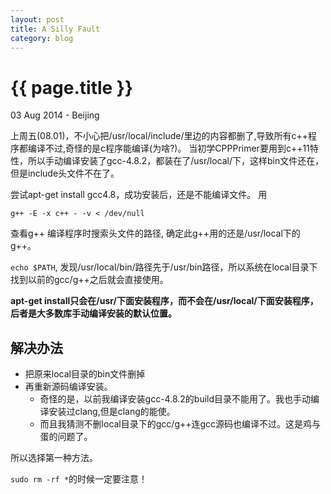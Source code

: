 ```yaml
---
layout: post
title: A Silly Fault
category: blog
---
```


{{ page.title }}
================

<p class="meta">03 Aug 2014 - Beijing</p>

上周五(08.01)，不小心把/usr/local/include/里边的内容都删了,导致所有c++程序都编译不过,奇怪的是c程序能编译(为啥?)。
当初学CPPPrimer要用到c++11特性，所以手动编译安装了gcc-4.8.2，都装在了/usr/local/下，这样bin文件还在，但是include头文件不在了。

   尝试apt-get install gcc4.8，成功安装后，还是不能编译文件。
用

```
g++ -E -x c++ - -v < /dev/null
```

查看g++ 编译程序时搜索头文件的路径, 确定此g++用的还是/usr/local下的g++。

`echo $PATH`, 发现/usr/local/bin/路径先于/usr/bin路径，所以系统在local目录下找到以前的gcc/g++之后就会直接使用。

**apt-get install只会在/usr/下面安装程序，而不会在/usr/local/下面安装程序，后者是大多数库手动编译安装的默认位置。**

解决办法
---
* 把原来local目录的bin文件删掉
* 再重新源码编译安装。
  - 奇怪的是，以前我编译安装gcc-4.8.2的build目录不能用了。我也手动编译安装过clang,但是clang的能使。
  - 而且我猜测不删local目录下的gcc/g++连gcc源码也编译不过。这是鸡与蛋的问题了。

所以选择第一种方法。

`sudo rm -rf *`的时候一定要注意！
